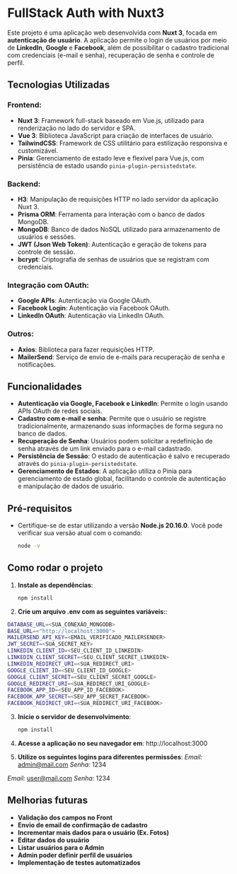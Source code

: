 # FullStack Auth with Nuxt3

Este projeto é uma aplicação web desenvolvida com **Nuxt 3**, focada em **autenticação de usuário**. 
A aplicação permite o login de usuários por meio de **LinkedIn**, **Google** e **Facebook**, além de possibilitar o cadastro tradicional com credenciais (e-mail e senha), recuperação de senha e controle de perfil.

## Tecnologias Utilizadas

### Frontend:
- **Nuxt 3**: Framework full-stack baseado em Vue.js, utilizado para renderização no lado do servidor e SPA.
- **Vue 3**: Biblioteca JavaScript para criação de interfaces de usuário.
- **TailwindCSS**: Framework de CSS utilitário para estilização responsiva e customizável.
- **Pinia**: Gerenciamento de estado leve e flexível para Vue.js, com persistência de estado usando `pinia-plugin-persistedstate`.

### Backend:
- **H3**: Manipulação de requisições HTTP no lado servidor da aplicação Nuxt 3.
- **Prisma ORM**: Ferramenta para interação com o banco de dados MongoDB.
- **MongoDB**: Banco de dados NoSQL utilizado para armazenamento de usuários e sessões.
- **JWT (Json Web Token)**: Autenticação e geração de tokens para controle de sessão.
- **bcrypt**: Criptografia de senhas de usuários que se registram com credenciais.

### Integração com OAuth:
- **Google APIs**: Autenticação via Google OAuth.
- **Facebook Login**: Autenticação via Facebook OAuth.
- **LinkedIn OAuth**: Autenticação via LinkedIn OAuth.

### Outros:
- **Axios**: Biblioteca para fazer requisições HTTP.
- **MailerSend**: Serviço de envio de e-mails para recuperação de senha e notificações.

## Funcionalidades

- **Autenticação via Google, Facebook e LinkedIn**: Permite o login usando APIs OAuth de redes sociais.
- **Cadastro com e-mail e senha**: Permite que o usuário se registre tradicionalmente, armazenando suas informações de forma segura no banco de dados.
- **Recuperação de Senha**: Usuários podem solicitar a redefinição de senha através de um link enviado para o e-mail cadastrado.
- **Persistência de Sessão**: O estado de autenticação é salvo e recuperado através do `pinia-plugin-persistedstate`.
- **Gerenciamento de Estados**: A aplicação utiliza o Pinia para gerenciamento de estado global, facilitando o controle de autenticação e manipulação de dados de usuário.

## Pré-requisitos

- Certifique-se de estar utilizando a versão **Node.js 20.16.0**. Você pode verificar sua versão atual com o comando:
  ```bash
  node -v

## Como rodar o projeto

1. **Instale as dependências**:
   ```bash
   npm install

2. **Crie um arquivo .env com as seguintes variáveis:**:
  ```bash
  DATABASE_URL=<SUA_CONEXÃO_MONGODB>
  BASE_URL=<"http://localhost:3000">
  MAILERSEND_API_KEY=<EMAIL_VERIFICADO_MAILERSENDER>
  JWT_SECRET=<SUA_SECRET_KEY>
  LINKEDIN_CLIENT_ID=<SEU_CLIENT_ID_LINKEDIN>
  LINKEDIN_CLIENT_SECRET=<SEU_CLIENT_SECRET_LINKEDIN>
  LINKEDIN_REDIRECT_URI=<SUA_REDIRECT_URI>
  GOOGLE_CLIENT_ID=<SEU_CLIENT_ID_GOOGLE>
  GOOGLE_CLIENT_SECRET=<SEU_CLIENT_SECRET_GOOGLE>
  GOOGLE_REDIRECT_URI=<SUA_REDIRECT_URI_GOOGLE>
  FACEBOOK_APP_ID=<SEU_APP_ID_FACEBOOK>
  FACEBOOK_APP_SECRET=<SEU_APP_SECRET_FACEBOOK>
  FACEBOOK_REDIRECT_URI=<SUA_REDIRECT_URI_FACEBOOK>
  ```

3. **Inicie o servidor de desenvolvimento**:
   ```bash
   npm install

4. **Acesse a aplicação no seu navegador em**: http://localhost:3000

5. **Utilize os seguintes logins para diferentes permissões**:
  *Email:* admin@mail.com
  *Senha:* 1234

  *Email:* user@mail.com
  *Senha:* 1234


## Melhorias futuras

- **Validação dos campos no Front**
- **Envio de email de confirmação de cadastro**
- **Incrementar mais dados para o usuário (Ex. Fotos)**
- **Editar dados do usuário**
- **Listar usuários para o Admin**
- **Admin poder definir perfil de usuários**
- **Implementação de testes automatizados**
